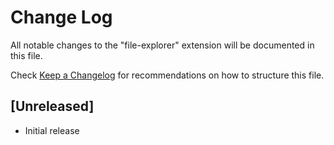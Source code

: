 # Change Log

All notable changes to the "file-explorer" extension will be documented in this file.

Check [Keep a Changelog](http://keepachangelog.com/) for recommendations on how to structure this file.

## [Unreleased]

- Initial release